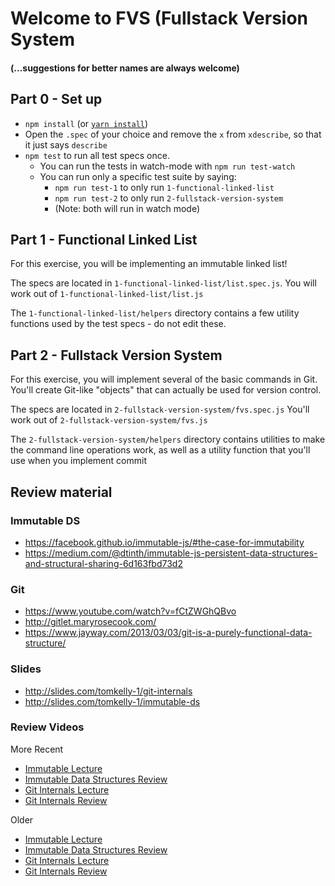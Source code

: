 # Welcome to FVS (Fullstack Version System
#### (...suggestions for better names are always welcome)

## Part 0 - Set up

* `npm install` (or [`yarn install`](https://yarnpkg.com/en/))
* Open the `.spec` of your choice and remove the `x` from `xdescribe`, so that it just says `describe`
* `npm test` to run all test specs once.
  * You can run the tests in watch-mode with `npm run test-watch`
  * You can run only a specific test suite by saying:
    * `npm run test-1` to only run `1-functional-linked-list`
    * `npm run test-2` to only run `2-fullstack-version-system`
    * (Note: both will run in watch mode)

## Part 1 - Functional Linked List

For this exercise, you will be implementing an immutable linked list!

The specs are located in `1-functional-linked-list/list.spec.js`.
You will work out of `1-functional-linked-list/list.js`

The `1-functional-linked-list/helpers` directory contains a few utility functions used by the test specs - do not edit these.

## Part 2 - Fullstack Version System

For this exercise, you will implement several of the basic commands in Git.
You'll create Git-like "objects" that can actually be used for version control.

The specs are located in `2-fullstack-version-system/fvs.spec.js`
You'll work out of `2-fullstack-version-system/fvs.js`

The `2-fullstack-version-system/helpers` directory contains utilities to make the command line operations work,
as well as a utility function that you'll use when you implement commit

## Review material

### Immutable DS
* https://facebook.github.io/immutable-js/#the-case-for-immutability
* https://medium.com/@dtinth/immutable-js-persistent-data-structures-and-structural-sharing-6d163fbd73d2

### Git
* https://www.youtube.com/watch?v=fCtZWGhQBvo
* http://gitlet.maryrosecook.com/
* https://www.jayway.com/2013/03/03/git-is-a-purely-functional-data-structure/

### Slides

- http://slides.com/tomkelly-1/git-internals
- http://slides.com/tomkelly-1/immutable-ds

### Review Videos

More Recent
- [Immutable Lecture](https://youtu.be/Bo5PWFzD5SI)
- [Immutable Data Structures Review](https://youtu.be/zBnGh8oGlow)
- [Git Internals Lecture](https://youtu.be/RX8FBn36-JU)
- [Git Internals Review](https://youtu.be/azuCqmK1ES0)

Older
- [Immutable Lecture](https://www.youtube.com/watch?v=djndeiamU4Q)
- [Immutable Data Structures Review](https://www.youtube.com/watch?v=XREbkRSlZ9M)
- [Git Internals Lecture](https://www.youtube.com/watch?v=2P2sVH3LY0c)
- [Git Internals Review](https://www.youtube.com/watch?v=pC9vPJxs1kQ)
